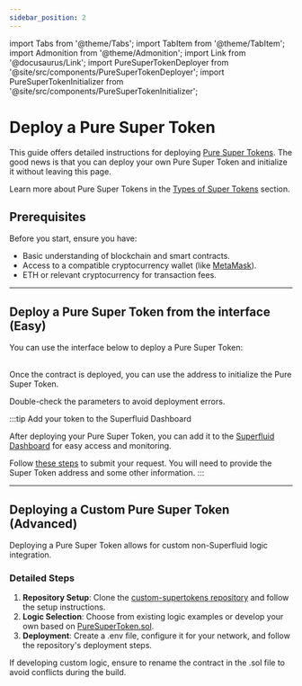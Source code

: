 ```yaml
---
sidebar_position: 2
---
```

import Tabs from '@theme/Tabs';
import TabItem from '@theme/TabItem';
import Admonition from '@theme/Admonition';
import Link from '@docusaurus/Link';
import PureSuperTokenDeployer from '@site/src/components/PureSuperTokenDeployer';
import PureSuperTokenInitializer from '@site/src/components/PureSuperTokenInitializer';

# Deploy a Pure Super Token

This guide offers detailed instructions for deploying [Pure Super Tokens](/docs/protocol/super-tokens/overview#types-of-super-tokens).
The good news is that you can deploy your own Pure Super Token and initialize it without leaving this page.

<Admonition type="info">

Learn more about Pure Super Tokens in the [Types of Super Tokens](/docs/protocol/super-tokens/overview.mdx#types-of-super-tokens) section.

</Admonition>

## Prerequisites

Before you start, ensure you have:

- Basic understanding of blockchain and smart contracts.
- Access to a compatible cryptocurrency wallet (like [MetaMask](https://metamask.io/)).
- ETH or relevant cryptocurrency for transaction fees.

---
## Deploy a Pure Super Token from the interface (Easy)

You can use the interface below to deploy a Pure Super Token:
<PureSuperTokenDeployer/>

<br/>
Once the contract is deployed, you can use the address to initialize the Pure Super Token.
<PureSuperTokenInitializer/>

<br/>
<Admonition type="warning" title="Check Parameters">

Double-check the parameters to avoid deployment errors.

</Admonition>

:::tip Add your token to the Superfluid Dashboard

After deploying your Pure Super Token, you can add it to the [Superfluid Dashboard](https://app.superfluid.finance/) for easy access and monitoring.

Follow [these steps](/docs/protocol/contribute/submit-token-dashboard) to submit your request. You will need to provide the Super Token address and some other information.
:::

---

## Deploying a Custom Pure Super Token (Advanced)

Deploying a Pure Super Token allows for custom non-Superfluid logic integration.

### Detailed Steps

1. **Repository Setup**: Clone the [custom-supertokens repository](https://github.com/superfluid-finance/custom-supertokens#setup) and follow the setup instructions.
2. **Logic Selection**: Choose from existing logic examples or develop your own based on [PureSuperToken.sol](https://github.com/superfluid-finance/custom-supertokens/blob/main/contracts/PureSuperToken.sol).
3. **Deployment**: Create a .env file, configure it for your network, and follow the repository's deployment steps.

<Admonition type="note" title="Custom Logic Caution">

If developing custom logic, ensure to rename the contract in the .sol file to avoid conflicts during the build.

</Admonition>

